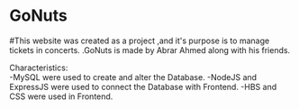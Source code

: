 # GoNuts
#This website was created as a project ,and it's purpose is to manage tickets in concerts.
.GoNuts is made by Abrar Ahmed along with his friends.

Characteristics: <br>
-MySQL were used to create and alter the Database.
-NodeJS and ExpressJS were used to connect the Database with Frontend.
-HBS and CSS were used in Frontend.
